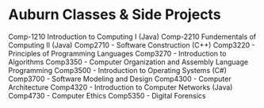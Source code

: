 # Auburn Classes & Side Projects
Comp-1210 Introduction to Computing I (Java)
Comp-2210 Fundementals of Computing II (Java)
Comp2710 - Software Construction (C++)
Comp3220 - Principles of Programming Languages
Comp3270 - Introduction to Algorithms
Comp3350 - Computer Organization and Assembly Language Programming
Comp3500 - Introduction to Operating Systems (C#)
Comp3700 - Software Modeling and Design
Comp4300 - Computer Architecture 
Comp4320 - Introduction to Computer Networks (Java)
Comp4730 - Computer Ethics
Comp5350 - Digital Forensics
